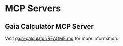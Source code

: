 # MCP Servers

## Gaia Calculator MCP Server

Visit [gaia-calculator/README.md](gaia-calculator/README.md) for more information.
